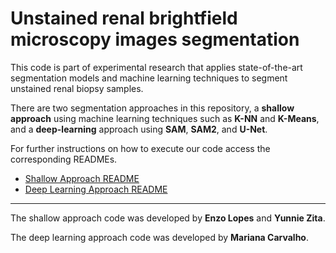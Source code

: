 # Unstained renal brightfield microscopy images segmentation
This code is part of experimental research that applies state-of-the-art segmentation models and machine learning techniques to segment unstained renal biopsy samples.

There are two segmentation approaches in this repository, a **shallow approach** using machine learning techniques such as **K-NN** and **K-Means**, and a **deep-learning** approach using **SAM**, **SAM2**, and **U-Net**.

For further instructions on how to execute our code access the corresponding READMEs.
* [Shallow Approach README](https://github.com/marianaosiecka/unstained-renal-biopsy-segmentation/tree/main/shallow-techniques)
* [Deep Learning Approach README](https://github.com/marianaosiecka/unstained-renal-biopsy-segmentation/tree/main/deep-learning)

---

The shallow approach code was developed by **Enzo Lopes** and **Yunnie Zita**.

The deep learning approach code was developed by **Mariana Carvalho**.
